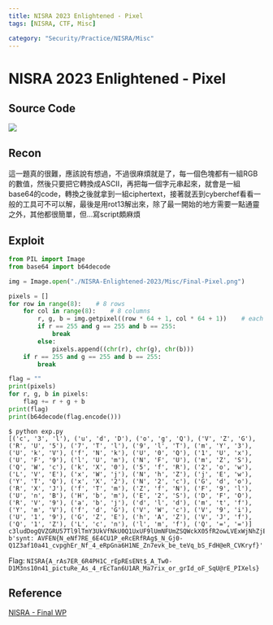 ```yaml
---
title: NISRA 2023 Enlightened - Pixel
tags: [NISRA, CTF, Misc]

category: "Security/Practice/NISRA/Misc"
---
```


# NISRA 2023 Enlightened - Pixel

## Source Code
![](https://hackmd.io/_uploads/HkF8f_702.png)

## Recon
這一題真的很難，應該說有想過，不過很麻煩就是了，每一個色塊都有一組RGB的數值，然後只要把它轉換成ASCII，再把每一個字元串起來，就會是一組base64的code，轉換之後就拿到一組ciphertext，接著就丟到cyberchef看看一般的工具可不可以解，最後是用rot13解出來，除了最一開始的地方需要一點通靈之外，其他都很簡單，但...寫script頗麻煩

## Exploit
```python
from PIL import Image
from base64 import b64decode

img = Image.open("./NISRA-Enlightened-2023/Misc/Final-Pixel.png")

pixels = []
for row in range(8):	# 8 rows
	for col in range(8):	# 8 columns
		r, g, b = img.getpixel((row * 64 + 1, col * 64 + 1))	# each grid: 64 x 64
		if r == 255 and g == 255 and b == 255:
			break
		else:
			pixels.append((chr(r), chr(g), chr(b)))
	if r == 255 and g == 255 and b == 255:
		break

flag = ""
print(pixels)
for r, g, b in pixels:
	flag += r + g + b
print(flag)
print(b64decode(flag.encode()))
```
```bash!
$ python exp.py
[('c', '3', 'l'), ('u', 'd', 'D'), ('o', 'g', 'Q'), ('V', 'Z', 'G'), ('R', 'U', '5'), ('7', 'T', 'l'), ('9', 'l', 'T'), ('m', 'Y', '3'), ('U', 'k', 'V'), ('f', 'N', 'k'), ('U', '0', 'Q'), ('1', 'U', 'x'), ('U', 'F', '9'), ('l', 'U', 'm'), ('N', 'F', 'U'), ('m', 'Z', 'S'), ('Q', 'W', 'c'), ('k', 'X', '0'), ('5', 'f', 'R'), ('2', 'o', 'w'), ('L', 'V', 'E'), ('x', 'W', 'j'), ('N', 'h', 'Z'), ('j', 'E', 'w'), ('Y', 'T', 'Q'), ('x', 'X', '2'), ('N', '2', 'c'), ('G', 'd', 'o'), ('R', 'X', 'J'), ('f', 'T', 'm'), ('Z', 'f', 'N'), ('F', '9', 'l'), ('U', 'n', 'B'), ('H', 'b', 'm'), ('E', '2', 'S'), ('D', 'F', 'O'), ('R', 'V', '9'), ('a', 'b', 'j'), ('d', 'l', 'd'), ('m', 't', 'f'), ('Y', 'm', 'V'), ('f', 'd', 'G'), ('V', 'W', 'c'), ('V', '9', 'i'), ('U', '1', '9'), ('G', 'Z', 'E'), ('h', 'A', 'Z'), ('V', 'J', 'f'), ('Q', '1', 'Z'), ('L', 'c', 'n'), ('l', 'm', 'f'), ('Q', '=', '=')]
c3ludDogQVZGRU57Tl9lTmY3UkVfNkU0Q1UxUF9lUmNFUmZSQWckX05fR2owLVExWjNhZjEwYTQxX2N2cGdoRXJfTmZfNF9lUnBHbmE2SDFORV9abjdldmtfYmVfdGVWcV9iU19GZEhAZVJfQ1ZLcnlmfQ==
b'synt: AVFEN{N_eNf7RE_6E4CU1P_eRcERfRAg$_N_Gj0-Q1Z3af10a41_cvpghEr_Nf_4_eRpGna6H1NE_Zn7evk_be_teVq_bS_FdH@eR_CVKryf}'
```

Flag: `NISRA{A_rAs7ER_6R4PH1C_rEpREsENt$_A_Tw0-D1M3ns10n41_pictuRe_As_4_rEcTan6U1AR_Ma7rix_or_grId_oF_SqU@rE_PIXels}`

## Reference
[NISRA - Final WP](https://hackmd.io/@nisra/BJsuIwCT2)